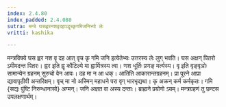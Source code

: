 ```yaml
---
index: 2.4.80
index_padded: 2.4.080
sutra: मन्त्रे घसह्वरनशवृदहाऽद्वृच्कृगमिजनिभ्यो लेः
vritti: kashika

---
```

मन्त्रविषये घस ह्वर नश वृ दह आत् वृच कृ गमि जनि इत्येतेभ्यः उत्तरस्य लेः लुग् भवति। घस अक्षन् पितरो ऽमीमदन्त पितरः। ह्वर इति ह्वृ कौटिल्ये मा ह्वार्मित्रस्य त्वा। णश धूर्तिः प्रणङ् मर्त्यस्य। वृ इति वृङ्वृञोः सामान्येन ग्रहनम् सुरुचो वेन आवः। दह मा न आ धक्। आतिति आकारान्तग्रहनम्। प्रा पूरने आप्रा द्यावापृठीवी अन्तरिक्षम्। वृच् मा नो अस्मिन् महाधने परा वृग् भारभृद्यथा। कृ अक्रन् कर्म कर्मकृतः। गमि {सद्यः पुंष्टि निरुन्धानासो} अग्मन्। जनि अज्ञत वा अस्य दन्ताः। ब्राह्मने प्रयोगो ऽयम्। मन्त्रग्रहणं तु छन्दस उपलक्षणार्थम्।